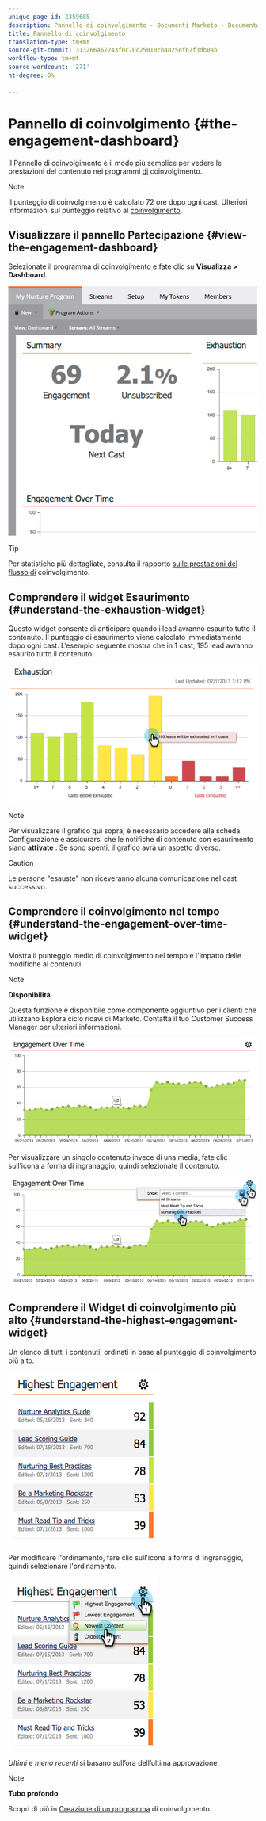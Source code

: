 ```yaml
---
unique-page-id: 2359685
description: Pannello di coinvolgimento - Documenti Marketo - Documentazione del prodotto
title: Pannello di coinvolgimento
translation-type: tm+mt
source-git-commit: 313266a67243f0c70c25010cb4825efb7f3db0ab
workflow-type: tm+mt
source-wordcount: '271'
ht-degree: 0%

---
```



# Pannello di coinvolgimento {#the-engagement-dashboard}

Il Pannello di coinvolgimento è il modo più semplice per vedere le prestazioni del contenuto nei programmi [di](http://docs.marketo.com/display/docs/drip+nurturing) coinvolgimento.

>[!NOTE]
>
>Il punteggio di coinvolgimento è calcolato 72 ore dopo ogni cast. Ulteriori informazioni sul punteggio relativo al [coinvolgimento](understanding-the-engagement-score.md).

## Visualizzare il pannello Partecipazione {#view-the-engagement-dashboard}

Selezionate il programma di coinvolgimento e fate clic su **Visualizza > Dashboard**.

![](assets/image2014-9-15-16-3a42-3a41.png)

>[!TIP]
>
>Per statistiche più dettagliate, consulta il rapporto [sulle prestazioni del flusso di](engagement-stream-performance-report.md) coinvolgimento.

## Comprendere il widget Esaurimento {#understand-the-exhaustion-widget}

Questo widget consente di anticipare quando i lead avranno esaurito tutto il contenuto. Il punteggio di esaurimento viene calcolato immediatamente dopo ogni cast. L’esempio seguente mostra che in 1 cast, 195 lead avranno esaurito tutto il contenuto.

![](assets/image2014-9-15-16-3a45-3a10.png)

>[!NOTE]
>
>Per visualizzare il grafico qui sopra, è necessario accedere alla scheda Configurazione e assicurarsi che le notifiche di contenuto con esaurimento siano **attivate** . Se sono spenti, il grafico avrà un aspetto diverso.

>[!CAUTION]
>
>Le persone &quot;esauste&quot; non riceveranno alcuna comunicazione nel cast successivo.

## Comprendere il coinvolgimento nel tempo {#understand-the-engagement-over-time-widget}

Mostra il punteggio medio di coinvolgimento nel tempo e l&#39;impatto delle modifiche ai contenuti.

>[!NOTE]
>
>**Disponibilità**
>
>Questa funzione è disponibile come componente aggiuntivo per i clienti che utilizzano Esplora ciclo ricavi di Marketo. Contatta il tuo Customer Success Manager per ulteriori informazioni.

![](assets/image2014-9-15-16-3a45-3a50.png)

Per visualizzare un singolo contenuto invece di una media, fate clic sull’icona a forma di ingranaggio, quindi selezionate il contenuto.

![](assets/image2014-9-15-16-3a46-3a45.png)

## Comprendere il Widget di coinvolgimento più alto {#understand-the-highest-engagement-widget}

Un elenco di tutti i contenuti, ordinati in base al punteggio di coinvolgimento più alto.

![](assets/image2014-9-15-16-3a46-3a54.png)

Per modificare l&#39;ordinamento, fare clic sull&#39;icona a forma di ingranaggio, quindi selezionare l&#39;ordinamento.

![](assets/image2014-9-15-16-3a46-3a58.png)

*Ultimi* e *meno recenti* si basano sull’ora dell’ultima approvazione.

>[!NOTE]
>
>**Tubo profondo**
>
>Scopri di più in [Creazione di un programma](../../../../product-docs/email-marketing/drip-nurturing/creating-an-engagement-program/create-an-engagement-program.md) di coinvolgimento.

